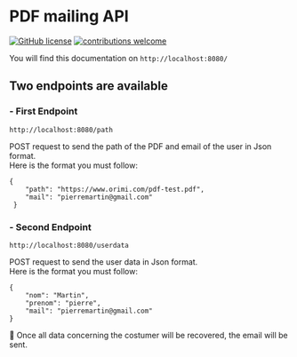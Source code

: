 # PDF mailing API
[![GitHub license](https://img.shields.io/github/license/codeigniter4/CodeIgniter4)](https://github.com/codeigniter4/CodeIgniter4/blob/develop/LICENSE)
[![contributions welcome](https://img.shields.io/badge/contributions-welcome-brightgreen.svg?style=flat)](https://github.com/codeigniter4/CodeIgniter4/pulls)
<br>

You will find this documentation on `http://localhost:8080/`
## Two endpoints are available
### - First Endpoint
`http://localhost:8080/path`

POST request to send the path of the PDF and email of the user in Json format. <br>
Here is the format you must follow: 
```
{ 
    "path": "https://www.orimi.com/pdf-test.pdf", 
    "mail": "pierremartin@gmail.com"
 }
```

### - Second Endpoint</h4>
`http://localhost:8080/userdata`

POST request to send the user data in Json format. <br>
Here is the format you must follow: 
```
{
    "nom": "Martin",
    "prenom": "pierre",
    "mail": "pierremartin@gmail.com"
}
```

🚀 Once all data concerning the costumer will be recovered, the email will be sent.

